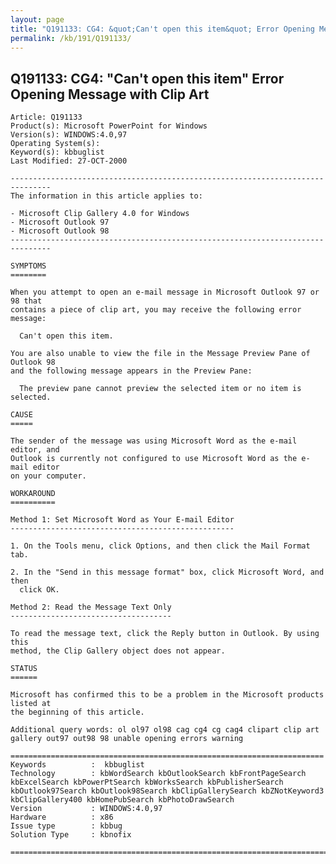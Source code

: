```yaml
---
layout: page
title: "Q191133: CG4: &quot;Can't open this item&quot; Error Opening Message with Clip Art"
permalink: /kb/191/Q191133/
---
```


## Q191133: CG4: &quot;Can't open this item&quot; Error Opening Message with Clip Art

	Article: Q191133
	Product(s): Microsoft PowerPoint for Windows
	Version(s): WINDOWS:4.0,97
	Operating System(s): 
	Keyword(s): kbbuglist
	Last Modified: 27-OCT-2000
	
	-------------------------------------------------------------------------------
	The information in this article applies to:
	
	- Microsoft Clip Gallery 4.0 for Windows 
	- Microsoft Outlook 97 
	- Microsoft Outlook 98 
	-------------------------------------------------------------------------------
	
	SYMPTOMS
	========
	
	When you attempt to open an e-mail message in Microsoft Outlook 97 or 98 that
	contains a piece of clip art, you may receive the following error message:
	
	  Can't open this item.
	
	You are also unable to view the file in the Message Preview Pane of Outlook 98
	and the following message appears in the Preview Pane:
	
	  The preview pane cannot preview the selected item or no item is selected.
	
	CAUSE
	=====
	
	The sender of the message was using Microsoft Word as the e-mail editor, and
	Outlook is currently not configured to use Microsoft Word as the e-mail editor
	on your computer.
	
	WORKAROUND
	==========
	
	Method 1: Set Microsoft Word as Your E-mail Editor
	--------------------------------------------------
	
	1. On the Tools menu, click Options, and then click the Mail Format tab.
	
	2. In the "Send in this message format" box, click Microsoft Word, and then
	  click OK.
	
	Method 2: Read the Message Text Only
	------------------------------------
	
	To read the message text, click the Reply button in Outlook. By using this
	method, the Clip Gallery object does not appear.
	
	STATUS
	======
	
	Microsoft has confirmed this to be a problem in the Microsoft products listed at
	the beginning of this article.
	
	Additional query words: ol ol97 ol98 cag cg4 cg cag4 clipart clip art gallery out97 out98 98 unable opening errors warning
	
	======================================================================
	Keywords          :  kbbuglist
	Technology        : kbWordSearch kbOutlookSearch kbFrontPageSearch kbExcelSearch kbPowerPtSearch kbWorksSearch kbPublisherSearch kbOutlook97Search kbOutlook98Search kbClipGallerySearch kbZNotKeyword3 kbClipGallery400 kbHomePubSearch kbPhotoDrawSearch
	Version           : WINDOWS:4.0,97
	Hardware          : x86
	Issue type        : kbbug
	Solution Type     : kbnofix
	
	=============================================================================
	
